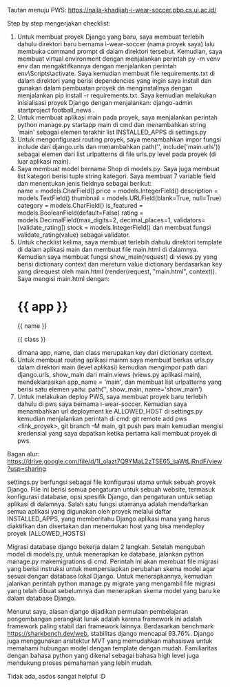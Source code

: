 Tautan menuju PWS: https://naila-khadijah-i-wear-soccer.pbp.cs.ui.ac.id/

Step by step mengerjakan checklist: 
1. Untuk membuat proyek Django yang baru, saya membuat terlebih dahulu direktori baru bernama i-wear-soccer (nama proyek saya) lalu membuka command prompt di dalam direktori tersebut. Kemudian, saya membuat virtual environment dengan menjalankan perintah py -m venv env dan mengaktifkannya dengan menjalankan perintah env\Scripts\activate. Saya kemudian membuat file requirements.txt di dalam direktori yang berisi dependencies yang ingin saya install dan gunakan dalam pembuatan proyek dn menginstallnya dengan menjalankan pip install -r requirements.txt. Saya kemudian melakukan inisialisasi proyek Django dengan menjalankan: django-admin startproject football_news . 
2. Untuk membuat aplikasi main pada proyek, saya menjalankan perintah python manage.py startapp main di cmd dan menambahkan string 'main' sebagai elemen terakhir list INSTALLED_APPS di settings.py
3. Untuk mengonfigurasi routing proyek, saya menambahkan impor fungsi include dari django.urls dan menambahkan path('', include('main.urls')) sebagai elemen dari list urlpatterns di file urls.py level pada proyek (di luar aplikasi main).
4. Saya membuat model bernama Shop di models.py. Saya juga membuat list kategori berisi tuple string kategori. Saya membuat 7 variable field dan menentukan jenis fieldnya sebagai berikut:     
    name = models.CharField()
    price = models.IntegerField()
    description = models.TextField()
    thumbnail = models.URLField(blank=True, null=True)
    category = models.CharField()
    is_featured = models.BooleanField(default=False)
    rating = models.DecimalField(max_digits=2, decimal_places=1, validators=[validate_rating])
    stock = models.IntegerField()
dan membuat fungsi validate_rating(value) sebagai validator.
5. Untuk checklist kelima, saya membuat terlebih dahulu direktori template di dalam aplikasi main dan membuat file main.html di dalamnya. Kemudian saya membuat fungsi show_main(request) di views.py yang berisi dictionary context dan mereturn value dictionary berdasarkan key yang direquest oleh main.html (render(request, "main.html", context)). Saya mengisi main.html dengan: <h1>{{ app }}</h1> <p>{{ name }}</p> <p>{{ class }}</p>
dimana app, name, dan class merupakan key dari dictionary context.
6. Untuk membuat routing aplikasi mainm saya membuat berkas urls.py dalam direktori main (level aplikasi) kemudian mengimpor path dari django.urls, show_main dari main.views (views.py aplikasi main), mendeklarasikan app_name = 'main', dan membuat list urlpatterns yang berisi satu elemen yaitu: path('', show_main, name='show_main')
7. Untuk melakukan deploy PWS, saya membuat proyek baru terlebih dahulu di pws saya bernama i-wear-soccer. Kemudian saya menambahkan url deployment ke ALLOWED_HOST di settings.py kemudian menjalankan perintah di cmd: git remote add pws <link_proyek>, git branch -M main, git push pws main kemudian mengisi kredensial yang saya dapatkan ketika pertama kali membuat proyek di pws.
    
Bagan alur: https://drive.google.com/file/d/1I_olazt7Q9YMaL2zTSE65_saWtLjRndF/view?usp=sharing

settings.py berfungsi sebagai file konfigurasi utama untuk sebuah proyek Django. File ini berisi semua pengaturan untuk sebuah website, termasuk konfigurasi database, opsi spesifik Django, dan pengaturan untuk setiap aplikasi di dalamnya. Salah satu fungsi utamanya adalah mendaftarkan semua aplikasi yang digunakan oleh proyek melalui daftar INSTALLED_APPS, yang memberitahu Django aplikasi mana yang harus diaktifkan dan disertakan dan menentukan host yang bisa mendeploy proyek (ALLOWED_HOSTS)

Migrasi database django bekerja dalam 2 langkah. Setelah mengubah model di models.py, untuk menerapkan ke database, jalankan  python manage.py makemigrations di cmd. Perintah ini akan membuat file migrasi yang berisi instruksi untuk mempersiapkan perubahan skema model agar sesuai dengan database lokal Django. Untuk menerapkannya, kemudian jalankan perintah python manage.py migrate yang mengambil file migrasi yang telah dibuat sebelumnya dan menerapkan skema model yang baru ke dalam database Django.

Menurut saya, alasan django dijadikan permulaan pembelajaran pengembangan perangkat lunak adalah karena framework ini adalah framework paling stabil dari framework lainnya.  Berdasarkan benchmark https://sharkbench.dev/web, stabilitas django mencapai 93.76%. Django juga menggunakan arsitektur MVT yang memudahkan mahasiswa untuk memahami hubungan model dengan template dengan mudah. Familiaritas dengan bahasa python yang dikenal sebagai bahasa high level juga mendukung proses pemahaman yang lebih mudah.

Tidak ada, asdos sangat helpful :D
